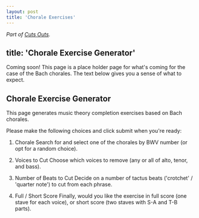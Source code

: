 ```yaml
---
layout: post
title: 'Chorale Exercises'
---
```


_Part of [Cuts Outs](/cut-outs)._

title: 'Chorale Exercise Generator'
---

Coming soon! This page is a place holder page for what's coming for the case of the Bach chorales.
The text below gives you a sense of what to expect.

## Chorale Exercise Generator

This page generates music theory completion exercises based on Bach chorales.

Please make the following choices and click submit when you're ready:

1. Chorale
Search for and select one of the chorales by BWV number (or opt for a random choice).

2. Voices to Cut
Choose which voices to remove (any or all of alto, tenor, and bass).

3. Number of Beats to Cut
Decide on a number of tactus beats ('crotchet' / 'quarter note') to cut from each phrase.

4. Full / Short Score
Finally, would you like the exercise in full score (one stave for each voice), or short score (two staves with S-A and T-B parts).
